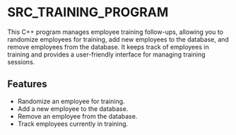 # SRC_TRAINING_PROGRAM

This C++ program manages employee training follow-ups, allowing you to randomize employees for training, add new employees to the database, and remove employees from the database. 
It keeps track of employees in training and provides a user-friendly interface for managing training sessions.

## Features

- Randomize an employee for training.
- Add a new employee to the database.
- Remove an employee from the database.
- Track employees currently in training.
